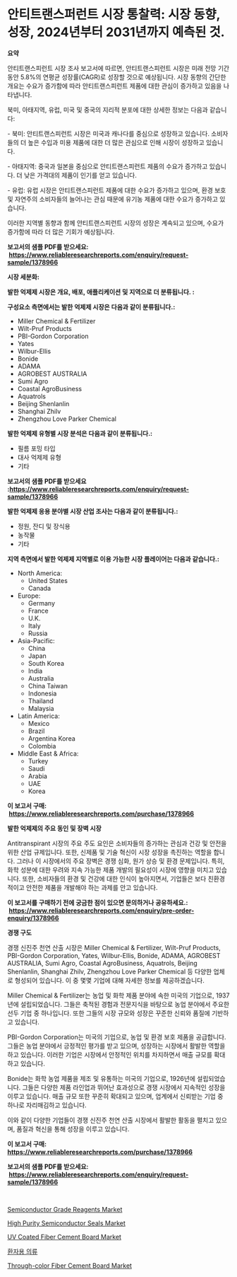 <p><h1>안티트랜스퍼런트 시장 통찰력: 시장 동향, 성장, 2024년부터 2031년까지 예측된 것.</h1></p><p><strong>요약</strong></p>
<p><p>안티트랜스피런트 시장 조사 보고서에 따르면, 안티트랜스피런트 시장은 미래 전망 기간 동안 5.8%의 연평균 성장률(CAGR)로 성장할 것으로 예상됩니다. 시장 동향의 간단한 개요는 수요가 증가함에 따라 안티트랜스피런트 제품에 대한 관심이 증가하고 있음을 나타냅니다.</p><p>북미, 아태지역, 유럽, 미국 및 중국의 지리적 분포에 대한 상세한 정보는 다음과 같습니다:</p><p>- 북미: 안티트랜스피런트 시장은 미국과 캐나다를 중심으로 성장하고 있습니다. 소비자들의 더 높은 수입과 미용 제품에 대한 더 많은 관심으로 인해 시장이 성장하고 있습니다.</p><p>- 아태지역: 중국과 일본을 중심으로 안티트랜스피런트 제품의 수요가 증가하고 있습니다. 더 낮은 가격대의 제품이 인기를 얻고 있습니다.</p><p>- 유럽: 유럽 시장은 안티트랜스피런트 제품에 대한 수요가 증가하고 있으며, 환경 보호 및 자연주의 소비자들의 늘어나는 관심 때문에 유기농 제품에 대한 수요가 증가하고 있습니다.</p><p>이러한 지역별 동향과 함께 안티트랜스피런트 시장의 성장은 계속되고 있으며, 수요가 증가함에 따라 더 많은 기회가 예상됩니다.</p></p>
<p><strong>보고서의 샘플 PDF를 받으세요: &nbsp;<a href="https://www.reliableresearchreports.com/enquiry/request-sample/1378966">https://www.reliableresearchreports.com/enquiry/request-sample/1378966</a></strong></p>
<p><strong>시장 세분화:</strong></p>
<p><strong> 발한 억제제 시장은 개요, 배포, 애플리케이션 및 지역으로 더 분류됩니다. :</strong></p>
<p><strong>구성요소 측면에서는 발한 억제제 시장은 다음과 같이 분류됩니다.:</strong></p>
<p><ul><li>Miller Chemical & Fertilizer</li><li>Wilt-Pruf Products</li><li>PBI-Gordon Corporation</li><li>Yates</li><li>Wilbur-Ellis</li><li>Bonide</li><li>ADAMA</li><li>AGROBEST AUSTRALIA</li><li>Sumi Agro</li><li>Coastal AgroBusiness</li><li>Aquatrols</li><li>Beijing Shenlanlin</li><li>Shanghai Zhilv</li><li>Zhengzhou Love Parker Chemical</li></ul></p>
<p><strong> 발한 억제제 유형별 시장 분석은 다음과 같이 분류됩니다.:</strong></p>
<p><ul><li>필름 포밍 타입</li><li>대사 억제제 유형</li><li>기타</li></ul></p>
<p><strong>보고서의 샘플 PDF를 받으세요 :<a href="https://www.reliableresearchreports.com/enquiry/request-sample/1378966">https://www.reliableresearchreports.com/enquiry/request-sample/1378966</a></strong></p>
<p><strong> 발한 억제제 응용 분야별 시장 산업 조사는 다음과 같이 분류됩니다.:</strong></p>
<p><ul><li>정원, 잔디 및 장식용</li><li>농작물</li><li>기타</li></ul></p>
<p><strong>지역 측면에서 발한 억제제 지역별로 이용 가능한 시장 플레이어는 다음과 같습니다.:</strong></p>
<p><ul>
    <li>
        North America:
        <ul>
            <li>United States</li>
            <li>Canada</li>
        </ul>
    </li>
    <li>
        Europe:
        <ul>
            <li>Germany</li>
            <li>France</li>
            <li>U.K.</li>
            <li>Italy</li>
            <li>Russia</li>
        </ul>
    </li>
    <li>
        Asia-Pacific:
        <ul>
            <li>China</li>
            <li>Japan</li>
            <li>South Korea</li>
            <li>India</li>
            <li>Australia</li>
            <li>China Taiwan</li>
            <li>Indonesia</li>
            <li>Thailand</li>
            <li>Malaysia</li>
        </ul>
    </li>
    <li>
        Latin America:
        <ul>
            <li>Mexico</li>
            <li>Brazil</li>
            <li>Argentina Korea</li>
            <li>Colombia</li>
        </ul>
    </li>
    <li>
        Middle East & Africa:
        <ul>
            <li>Turkey</li>
            <li>Saudi</li>
            <li>Arabia</li>
            <li>UAE</li>
            <li>Korea</li>
        </ul>
    </li>
    </ul></p>
<p><strong>이 보고서 구매: &nbsp;<a href="https://www.reliableresearchreports.com/purchase/1378966">https://www.reliableresearchreports.com/purchase/1378966</a></strong></p>
<p><strong>발한 억제제의 주요 동인 및 장벽 시장</strong></p>
<p><p>Antitranspirant 시장의 주요 주도 요인은 소비자들의 증가하는 관심과 건강 및 안전을 위한 산업 규제입니다. 또한, 신제품 및 기술 혁신이 시장 성장을 촉진하는 역할을 합니다. 그러나 이 시장에서의 주요 장벽은 경쟁 심화, 원가 상승 및 환경 문제입니다. 특히, 화학 성분에 대한 우려와 지속 가능한 제품 개발의 필요성이 시장에 영향을 미치고 있습니다. 또한, 소비자들의 환경 및 건강에 대한 인식이 높아지면서, 기업들은 보다 친환경적이고 안전한 제품을 개발해야 하는 과제를 안고 있습니다.</p></p>
<p><strong>이 보고서를 구매하기 전에 궁금한 점이 있으면 문의하거나 공유하세요.: &nbsp;<a href="https://www.reliableresearchreports.com/enquiry/pre-order-enquiry/1378966">https://www.reliableresearchreports.com/enquiry/pre-order-enquiry/1378966</a></strong></p>
<p><strong>경쟁 구도</strong></p>
<p><p>경쟁 신진주 천연 산출 시장은 Miller Chemical & Fertilizer, Wilt-Pruf Products, PBI-Gordon Corporation, Yates, Wilbur-Ellis, Bonide, ADAMA, AGROBEST AUSTRALIA, Sumi Agro, Coastal AgroBusiness, Aquatrols, Beijing Shenlanlin, Shanghai Zhilv, Zhengzhou Love Parker Chemical 등 다양한 업체로 형성되어 있습니다. 이 중 몇몇 기업에 대해 자세한 정보를 제공하겠습니다.</p><p>Miller Chemical & Fertilizer는 농업 및 화학 제품 분야에 속한 미국의 기업으로, 1937년에 설립되었습니다. 그들은 축적된 경험과 전문지식을 바탕으로 농업 분야에서 주요한 선두 기업 중 하나입니다. 또한 그들의 시장 규모와 성장은 꾸준한 신뢰와 품질에 기반하고 있습니다.</p><p>PBI-Gordon Corporation는 미국의 기업으로, 농업 및 환경 보호 제품을 공급합니다. 그들은 농업 분야에서 긍정적인 평가를 받고 있으며, 성장하는 시장에서 활발한 역할을 하고 있습니다. 이러한 기업은 시장에서 안정적인 위치를 차지하면서 매출 규모를 확대하고 있습니다.</p><p>Bonide는 화학 농업 제품을 제조 및 유통하는 미국의 기업으로, 1926년에 설립되었습니다. 그들은 다양한 제품 라인업과 뛰어난 효과성으로 경쟁 시장에서 지속적인 성장을 이루고 있습니다. 매출 규모 또한 꾸준히 확대되고 있으며, 업계에서 신뢰받는 기업 중 하나로 자리매김하고 있습니다.</p><p>이와 같이 다양한 기업들이 경쟁 신진주 천연 산출 시장에서 활발한 활동을 펼치고 있으며, 품질과 혁신을 통해 성장을 이루고 있습니다.</p></p>
<p><strong>이 보고서 구매: &nbsp; <a href="https://www.reliableresearchreports.com/purchase/1378966">https://www.reliableresearchreports.com/purchase/1378966</a></strong></p>
<p><strong>보고서의 샘플 PDF를 받으세요: &nbsp;<a href="https://www.reliableresearchreports.com/enquiry/request-sample/1378966">https://www.reliableresearchreports.com/enquiry/request-sample/1378966</a></strong><strong></strong></p>
<p>&nbsp;</p>
<p><p><a href="https://issuu.com/reportprime-2/docs/semiconductor-grade-reagents-market-size-2030.pptx">Semiconductor Grade Reagents Market</a></p><p><a href="https://issuu.com/reportprime-2/docs/high-purity-semiconductor-seals-market-size-2030.p">High Purity Semiconductor Seals Market</a></p><p><a href="https://github.com/FassouRP/Market-Research-Report-List-3/blob/main/uv-coated-fiber-cement-board-market.md">UV Coated Fiber Cement Board Market</a></p><p><a href="https://github.com/mpodehpw07370073/Market-Research-Report-List-1/blob/main/8581447912.md">환자용 의류</a></p><p><a href="https://github.com/rahu1506/Market-Research-Report-List-3/blob/main/through-color-fiber-cement-board-market.md">Through-color Fiber Cement Board Market</a></p></p>